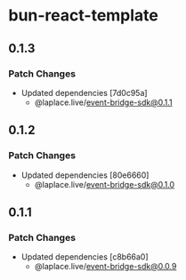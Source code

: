 # bun-react-template

## 0.1.3

### Patch Changes

- Updated dependencies [7d0c95a]
  - @laplace.live/event-bridge-sdk@0.1.1

## 0.1.2

### Patch Changes

- Updated dependencies [80e6660]
  - @laplace.live/event-bridge-sdk@0.1.0

## 0.1.1

### Patch Changes

- Updated dependencies [c8b66a0]
  - @laplace.live/event-bridge-sdk@0.0.9
